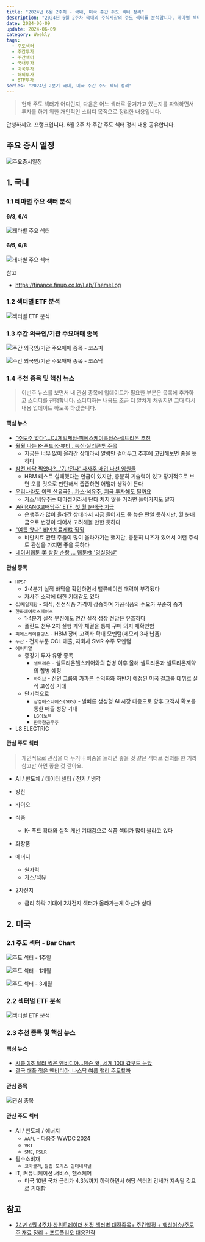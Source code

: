 ```yaml
---
title: "2024년 6월 2주차 - 국내, 미국 주간 주도 섹터 정리"
description: "2024년 6월 2주차 국내외 주식시장의 주도 섹터를 분석합니다. 테마별 섹터 동향, ETF 분석, 외국인/기관 매매 종목 등을 정리했습니다."
date: 2024-06-09
update: 2024-06-09
category: Weekly
tags:
  - 주도섹터
  - 주간투자
  - 주간섹터
  - 국내투자
  - 미국투자
  - 해외투자
  - ETF투자
series: "2024년 2분기 국내, 미국 주간 주도 섹터 정리"
---
```


> 현재 주도 섹터가 어디인지, 다음은 어느 섹터로 옮겨가고 있는지를 파악하면서 투자를 하기 위한 개인적인 스터디 목적으로 정리한 내용입니다.

안녕하세요. 프랭크입니다. 6월 2주 차 주간 주도 섹터 정리 내용 공유합니다.

## 주요 증시 일정

![주요증시일정](image-20240609165613250.png)

## 1. 국내

### 1.1 테마별 주요 섹터 분석

#### 6/3, 6/4

![테마별 주요 섹터](image-20240609164259143.png)

#### 6/5, 6/8

![테마별 주요 섹터](image-20240609164307061.png)

참고

- https://finance.finup.co.kr/Lab/ThemeLog

### 1.2 섹터별 ETF 분석

![섹터별 ETF 분석](image-20240609164316590.png)

### 1.3 주간 외국인/기관 주요매매 종목

![주간 외국인/기관 주요매매 종목 - 코스피](image-20240609164323978.png)

![주간 외국인/기관 주요매매 종목 - 코스닥](image-20240609164332934.png)

### 1.4 추천 종목 및 핵심 뉴스

> 이번주 뉴스를 보면서 내 관심 종목에 업데이트가 필요한 부분은 목록에 추가하고 스터디를 진행합니다. 스터디하는 내용도 조금 더 알차게 채워지면 그때 다시 내용 업데이트 하도록 하겠습니다.

#### 핵심 뉴스

- ["주도주 없다"...CJ제일제당·피에스케이홀딩스·셀트리온 추천](https://www.fnnews.com/news/202406091145090551)
- [훨훨 나는 K-푸드·K-뷰티…농심·실리콘투 주목](https://n.news.naver.com/mnews/article/018/0005759810)
  - 지금은 너무 많이 올라간 상태라서 알람만 걸어두고 추후에 고민해보면 좋을 듯하다
- [삼전 바닥 찍었다?…'7만전자' 자사주 매입 나선 임원들](https://n.news.naver.com/mnews/article/011/0004350694)
  - HBM 테스트 실패했다는 언급이 있지만, 충분히 기술력이 있고 장기적으로 보면 오를 것으로 판단해서 줍줍하면 어떨까 생각이 든다
- [우리나라도 이젠 산유국?…가스·석유주, 지금 투자해도 될까요](https://n.news.naver.com/mnews/article/011/0004350666)
  - 가스/석유주는 테마성이라서 단타 치지 않을 거라면 들어가지도 말자
- [‘ARIRANG고배당주’ ETF, 첫 월 분배금 지급](https://n.news.naver.com/mnews/article/011/0004350266)
  - 은행주가 많이 올라간 상태라서 지금 들어가도 좀 높은 편일 듯하지만, 월 분배금으로 변경이 되어서 고려해볼 만한 듯하다
- ["여름 왔다" 비만치료제株 훨훨](https://n.news.naver.com/mnews/article/015/0004993880)
  - 비만치료 관련 주들이 많이 올라가기는 했지만, 충분히 니즈가 있어서 이런 주식도 관심을 가지면 좋을 듯하다
- [네이버웹툰 美 상장 순항 … 웹툰株 '덩실덩실'](https://n.news.naver.com/mnews/article/009/0005313449)



#### 관심 종목

- `HPSP`
  - 2·4분기 실적 바닥을 확인하면서 밸류에이션 매력이 부각됐다
  - 자사주 소각에 대한 기대감도 있다
- `CJ제일제당` - 외식, 신선식품 가격이 상승하며 가공식품의 수요가 꾸준히 증가
- `한화에어로스페이스`
  - 1·4분기 실적 부진에도 연간 실적 성장 전망은 유효하다
  - 폴란드 천무 2차 실행 계약 체결을 통해 구매 의지 재확인함
- `피에스케이홀딩스` - HBM 장비 고객사 확대 모멘텀(메모리 3사 납품)
- `두산` - 전자부문 CCL 매출, 자회사 SMR 수주 모멘텀
- `에이피알`
  - 중장기 투자 유망 종목
      - `셀트리온` - 셀트리온헬스케어와의 합병 이후 올해 셀트리온과 셀트리온제약의 합병 예정
      - `하이브` - 신인 그룹의 가파른 수익화와 하반기 예정된 미국 걸그룹 데뷔로 실적 고성장 기대
  - 단기적으로
      - `삼성에스디에스(SDS)` - 발빠른 생성형 AI 시장 대응으로 향후 고객사 확보를 통한 매출 성장 기대
      - `LG이노텍`
      - `한국항공우주`
- LS ELECTRIC

#### 관심 주도 섹터

> 개인적으로 관심을 더 두거나 비중을 늘리면 좋을 것 같은 섹터로 정의를 한 거라 참고만 하면 좋을 것 같아요.

- AI / 반도체 / 데이터 센터 / 전기 / 냉각
- 방산
- 바이오
- 식품
  - K- 푸드 확대와 실적 개선 기대감으로 식품 섹터가 많이 올라고 있다

- 화장품
- 에너지
  - 원자력
  - 가스/석유
- 2차전지
  - 금리 하락 기대에 2차전지 섹터가 올라가는게 아닌가 싶다


## 2. 미국

### 2.1 주도 섹터 -  Bar Chart

![주도 섹터 - 1주일](image-20240609164353966.png)

![주도 섹터 - 1개월](image-20240609164410884.png)

![주도 섹터 - 3개월](image-20240609164416646.png)

### 2.2 섹터벌 ETF 분석

![섹터벌 ETF 분석](image-20240609164424135.png)

### 2.3 추천 종목 및 핵심 뉴스

#### 핵심 뉴스

- [시총 3조 달러 찍은 엔비디아…젠슨 황, 세계 10대 갑부도 눈앞](https://n.news.naver.com/mnews/article/001/0014735276)
- [결국 애플 꺾은 엔비디아, 나스닥 여름 랠리 주도할까](https://www.youtube.com/watch?v=hFIMgQKGkTw)

#### 관심 종목

![관심 종목](image-20240609164430281.png)

#### 관신 주도 섹터

- AI / 반도체 / 에너지
  - `AAPL` - 다음주 WWDC 2024
  - `VRT`
  - `SME`, `FSLR`
- 필수소비재
  - `코카콜라`, `필립 모리스 인터내셔널`
- IT, 커뮤니케이션 서비스, 헬스케어
  - 미국 10년 국채 금리가 4.3%까지 하락하면서 해당 섹터의 강세가 지속될 것으로 기대함


## 참고

- [24년 4월 4주차 상위트레이더 선정 섹터별 대장종목+ 주간일정 + 핵심이슈/주도주 재료 정리 + 포트폴리오 대응전략](https://eureka.hankyung.com/insight/detail/5823)
